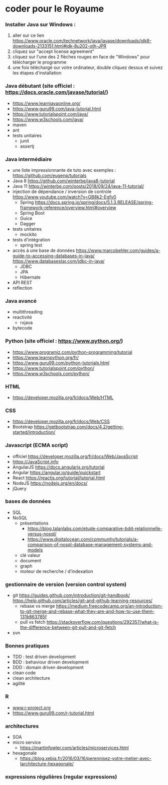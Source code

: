 # coder pour le Royaume

### Installer Java sur Windows : 
1. aller sur ce lien https://www.oracle.com/technetwork/java/javase/downloads/jdk8-downloads-2133151.html#jdk-8u202-oth-JPR
1. cliquez sur "accept license agreement"
1. cliquez sur l'une des 2 flèches rouges en face de "Windows" pour télécharger le programme
1. une fois téléchargé sur votre ordinateur, double cliquez dessus et suivez les étapes d'installation

### Java débutant (site officiel : https://docs.oracle.com/javase/tutorial/)
* https://www.learnjavaonline.org/
* https://www.guru99.com/java-tutorial.html
* https://www.tutorialspoint.com/java/
* https://www.w3schools.com/java/
* maven
* ant
* tests unitaires
  * junit
  * assertj

### Java intermédiaire
* une liste impressionnante de tuto avec exemples : https://github.com/eugenp/tutorials
* Java 8 https://github.com/winterbe/java8-tutorial
* Java 11 https://winterbe.com/posts/2018/09/24/java-11-tutorial/
* injection de dépendance / inversion de controle  https://www.youtube.com/watch?v=GB8k2-Egfv0
  * Spring https://docs.spring.io/spring/docs/5.1.3.RELEASE/spring-framework-reference/overview.html#overview
  * Spring Boot
  * Guice
  * Dagger
* tests unitaires
  * mockito
* tests d'intégration
  * spring test
* accès à une base de données https://www.marcobehler.com/guides/a-guide-to-accessing-databases-in-java/ https://www.databasestar.com/jdbc-in-java/
  * JDBC
  * JPA
  * Hibernate
* API REST
* reflection

### Java avancé
* multithreading
* reactivité
  * rxjava
* bytecode

### Python (site officiel : https://www.python.org/)
* https://www.programiz.com/python-programming/tutorial 
* https://www.learnpython.org/fr/
* https://www.guru99.com/python-tutorials.html
* https://www.tutorialspoint.com/python/
* https://www.w3schools.com/python/

### HTML
* https://developer.mozilla.org/fr/docs/Web/HTML

### CSS
* https://developer.mozilla.org/fr/docs/Web/CSS
* Bootstrap https://getbootstrap.com/docs/4.2/getting-started/introduction/

### Javascript (ECMA script)
* officiel https://developer.mozilla.org/fr/docs/Web/JavaScript
* https://JavaScript.info
* AngularJS https://docs.angularjs.org/tutorial
* Angular https://angular.io/guide/quickstart
* React https://reactjs.org/tutorial/tutorial.html
* NodeJS https://nodejs.org/en/docs/
* jQuery

### bases de données
* SQL
* NoSQL 
  * présentations 
    * https://blog.talanlabs.com/etude-comparative-bdd-relationnelle-versus-nosql/
    * https://www.digitalocean.com/community/tutorials/a-comparison-of-nosql-database-management-systems-and-models
  * clé valeur
  * document
  * graph
  * moteur de recherche / d'indexation

### gestionnaire de version (version control system)
* git https://guides.github.com/introduction/git-handbook/ https://help.github.com/articles/git-and-github-learning-resources/
  * rebase vs merge https://medium.freecodecamp.org/an-introduction-to-git-merge-and-rebase-what-they-are-and-how-to-use-them-131b863785f
  * pull vs fetch https://stackoverflow.com/questions/292357/what-is-the-difference-between-git-pull-and-git-fetch
* svn

### Bonnes pratiques
* TDD : test driven development
* BDD : behaviour driven development
* DDD : domain driven development
* clean code
* clean architecture
* agilité

### R
* www.r-project.org
* https://www.guru99.com/r-tutorial.html 

### architectures
* SOA
* micro service
  * https://martinfowler.com/articles/microservices.html
* hexagonale 
  * https://blog.xebia.fr/2016/03/16/perennisez-votre-metier-avec-larchitecture-hexagonale/

### expressions régulières (regular expressions)
